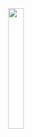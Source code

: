 
<img style="width: 25%" src="G:\Mi unidad\OBSIDIAN_ONLINE\Waterdeep_DragonHeist\ZZZAttachments\iJqkXVoVrl1PPkwzm88pIL3pPMO7UWqheNt6FOmM.png">
